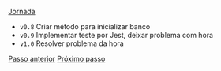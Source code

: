 [Jornada](jornada)

- `v0.8` Criar método para inicializar banco
- `v0.9` Implementar teste por Jest, deixar problema com hora
- `v1.0` Resolver problema da hora

[Passo anterior](jornada-0)
[Próximo passo](jornada-2)